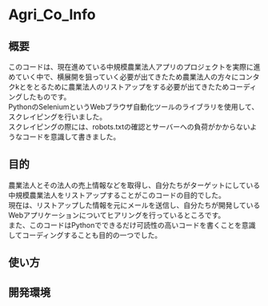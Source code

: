 # Agri_Co_Info
## 概要
このコードは、現在進めている中規模農業法人アプリのプロジェクトを実際に進めていく中で、横展開を狙っていく必要が出てきたため農業法人の方々にコンタクkとをとるために農業法人のリストアップをする必要が出てきたためコーディングしたものです。  
PythonのSeleniumというWebブラウザ自動化ツールのライブラリを使用して、スクレイピングを行いました。  
スクレイピングの際には、robots.txtの確認とサーバーへの負荷がかからないようなコードを意識して書きました。  


## 目的
農業法人とその法人の売上情報などを取得し、自分たちがターゲットにしている中規模農業法人をリストアップすることがこのコードの目的でした。  
現在は、リストアップした情報を元にメールを送信し、自分たちが開発しているWebアプリケーションについてヒアリングを行っているところです。  
また、このコードはPythonでできるだけ可読性の高いコードを書くことを意識してコーディングすることも目的の一つでした。  

## 使い方

## 開発環境
